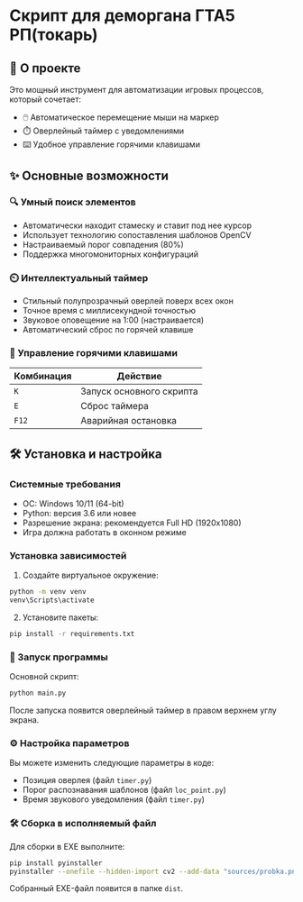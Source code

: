 # Скрипт для деморгана ГТА5 РП(токарь)

## 📌 О проекте

Это мощный инструмент для автоматизации игровых процессов, который сочетает:
- 🖱️ Автоматическое перемещение мыши на маркер
- ⏱️ Оверлейный таймер с уведомлениями
- ⌨️ Удобное управление горячими клавишами

## ✨ Основные возможности

### 🔍 Умный поиск элементов
- Автоматически находит стамеску и ставит под нее курсор
- Использует технологию сопоставления шаблонов OpenCV
- Настраиваемый порог совпадения (80%)
- Поддержка многомониторных конфигураций

### ⏲️ Интеллектуальный таймер
- Стильный полупрозрачный оверлей поверх всех окон
- Точное время с миллисекундной точностью
- Звуковое оповещение на 1:00 (настраивается)
- Автоматический сброс по горячей клавише

### 🚀 Управление горячими клавишами

| Комбинация | Действие                  |
|------------|---------------------------|
| `K`        | Запуск основного скрипта  |
| `E`        | Сброс таймера             |
| `F12`      | Аварийная остановка       |

## 🛠 Установка и настройка

### Системные требования
- ОС: Windows 10/11 (64-bit)
- Python: версия 3.6 или новее
- Разрешение экрана: рекомендуется Full HD (1920x1080)
- Игра должна работать в оконном режиме

### Установка зависимостей

1. Создайте виртуальное окружение:
```bash
python -m venv venv
venv\Scripts\activate
```

2. Установите пакеты:
```bash
pip install -r requirements.txt
```

### 🚀 Запуск программы

Основной скрипт:
```bash
python main.py
```
После запуска появится оверлейный таймер в правом верхнем углу экрана.

### ⚙️ Настройка параметров
Вы можете изменить следующие параметры в коде:
- Позиция оверлея (файл ```timer.py```)
- Порог распознавания шаблонов (файл ```loc_point.py```)
- Время звукового уведомления (файл ```timer.py```)

### 🛠 Сборка в исполняемый файл
Для сборки в EXE выполните:
```bash
pip install pyinstaller
pyinstaller --onefile --hidden-import cv2 --add-data "sources/probka.png;sources" --icon sources/icon.ico main.py
```
Собранный EXE-файл появится в папке ```dist```.
